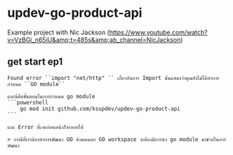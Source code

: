 # updev-go-product-api
Example project with Nic Jackson (https://www.youtube.com/watch?v=VzBGi_n65iU&amp;t=485s&amp;ab_channel=NicJackson)

## get start ep1
    Found error ``import "net/http" `` เกี่ยวกับการ Import นั้นแสดงว่าคุณยังไม่ได้ทำการกำหนด ``GO module``

    และนีคือขั้นตอนในการกำหนด go module
    ```powershell
        go mod init github.com/ksupdev/updev-go-product-api
    ```

    และ Error ที่เจอก่อนหน้าก็จะหายไป

    > กรณีที่เราต้องทำการพัฒนา GO ด้านนนอก GO workspace จะต้องมีการนำ go module มาช่วยในการพัฒนา